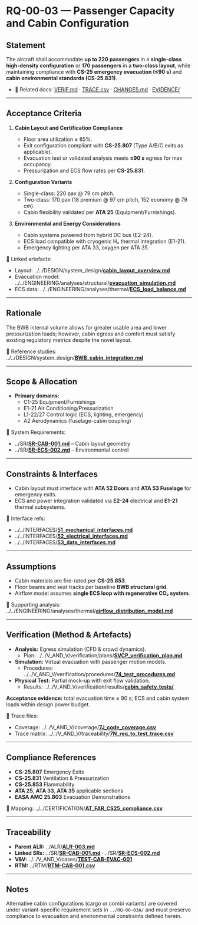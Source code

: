# RQ-00-03 — Passenger Capacity and Cabin Configuration

## Statement
The aircraft shall accommodate **up to 220 passengers** in a **single-class high-density configuration** or **170 passengers** in a **two-class layout**, while maintaining compliance with **CS-25 emergency evacuation (≤90 s)** and **cabin environmental standards (CS-25.831)**.

- 🔗 Related docs: [VERIF.md](./VERIF.md) · [TRACE.csv](./TRACE.csv) · [CHANGES.md](./CHANGES.md) · [EVIDENCE/](./EVIDENCE/)

---

## Acceptance Criteria
1. **Cabin Layout and Certification Compliance**  
   - Floor area utilization ≤ 85%.  
   - Exit configuration compliant with **CS-25.807** (Type A/B/C exits as applicable).  
   - Evacuation test or validated analysis meets **≤90 s** egress for max occupancy.  
   - Pressurization and ECS flow rates per **CS-25.831**.

2. **Configuration Variants**  
   - Single-class: 220 pax @ 79 cm pitch.  
   - Two-class: 170 pax (18 premium @ 97 cm pitch, 152 economy @ 79 cm).  
   - Cabin flexibility validated per **ATA 25** (Equipment/Furnishings).  

3. **Environmental and Energy Considerations**  
   - Cabin systems powered from hybrid DC bus (E2-24).  
   - ECS load compatible with cryogenic H₂ thermal integration (E1-21).  
   - Emergency lighting per ATA 33, oxygen per ATA 35.

🔗 Linked artefacts:  
- Layout: ../../DESIGN/system_design/[**cabin_layout_overview.md**](../../DESIGN/system_design/cabin_layout_overview.md)  
- Evacuation model: ../../ENGINEERING/analyses/structural/[**evacuation_simulation.md**](../../ENGINEERING/analyses/structural/evacuation_simulation.md)  
- ECS data: ../../ENGINEERING/analyses/thermal/[**ECS_load_balance.md**](../../ENGINEERING/analyses/thermal/ECS_load_balance.md)

---

## Rationale
The BWB internal volume allows for greater usable area and lower pressurization loads; however, cabin egress and comfort must satisfy existing regulatory metrics despite the novel layout.

🔗 Reference studies: ../../DESIGN/system_design/[**BWB_cabin_integration.md**](../../DESIGN/system_design/BWB_cabin_integration.md)

---

## Scope & Allocation
- **Primary domains:**  
  - C1-25 Equipment/Furnishings  
  - E1-21 Air Conditioning/Pressurization  
  - L1-22/27 Control logic (ECS, lighting, emergency)  
  - A2 Aerodynamics (fuselage-cabin coupling)

🔗 System Requirements:  
- ../SR/[**SR-CAB-001.md**](../SR/SR-CAB-001.md) – Cabin layout geometry  
- ../SR/[**SR-ECS-002.md**](../SR/SR-ECS-002.md) – Environmental control  

---

## Constraints & Interfaces
- Cabin layout must interface with **ATA 52 Doors** and **ATA 53 Fuselage** for emergency exits.  
- ECS and power integration validated via **E2-24** electrical and **E1-21** thermal subsystems.  

🔗 Interface refs:  
- ../../INTERFACES/[**51_mechanical_interfaces.md**](../../INTERFACES/51_mechanical_interfaces.md)  
- ../../INTERFACES/[**52_electrical_interfaces.md**](../../INTERFACES/52_electrical_interfaces.md)  
- ../../INTERFACES/[**53_data_interfaces.md**](../../INTERFACES/53_data_interfaces.md)

---

## Assumptions
- Cabin materials are fire-rated per **CS-25.853**.  
- Floor beams and seat tracks per baseline **BWB structural grid**.  
- Airflow model assumes **single ECS loop with regenerative CO₂ system**.

🔗 Supporting analysis: ../../ENGINEERING/analyses/thermal/[**airflow_distribution_model.md**](../../ENGINEERING/analyses/thermal/airflow_distribution_model.md)

---

## Verification (Method & Artefacts)
- **Analysis:** Egress simulation (CFD & crowd dynamics).  
  - Plan: ../../V_AND_V/verification/plans/[**SVCP_verification_plan.md**](../../V_AND_V/verification/plans/SVCP_verification_plan.md)
- **Simulation:** Virtual evacuation with passenger motion models.  
  - Procedures: ../../V_AND_V/verification/procedures/[**74_test_procedures.md**](../../V_AND_V/verification/procedures/74_test_procedures.md)
- **Physical Test:** Partial mock-up with exit flow validation.  
  - Results: ../../V_AND_V/verification/results/[**cabin_safety_tests/**](../../V_AND_V/verification/results/cabin_safety_tests/)

**Acceptance evidence:** total evacuation time ≤ 90 s; ECS and cabin system loads within design power budget.

🔗 Trace files:  
- Coverage: ../../V_AND_V/coverage/[**7J_code_coverage.csv**](../../V_AND_V/coverage/7J_code_coverage.csv)  
- Trace matrix: ../../V_AND_V/traceability/[**7N_req_to_test_trace.csv**](../../V_AND_V/traceability/7N_req_to_test_trace.csv)

---

## Compliance References
- **CS-25.807** Emergency Exits  
- **CS-25.831** Ventilation & Pressurization  
- **CS-25.853** Flammability  
- **ATA 25**, **ATA 33**, **ATA 35** applicable sections  
- **EASA AMC 25.803** Evacuation Demonstrations  

🔗 Mapping: ../../CERTIFICATION/[**AT_FAR_CS25_compliance.csv**](../../CERTIFICATION/AT_FAR_CS25_compliance.csv)

---

## Traceability
- **Parent ALR:** ../ALR/[**ALR-003.md**](../ALR/ALR-003.md)  
- **Linked SRs:** ../SR/[**SR-CAB-001.md**](../SR/SR-CAB-001.md) · ../SR/[**SR-ECS-002.md**](../SR/SR-ECS-002.md)  
- **V&V:** ../../V_AND_V/cases/[**TEST-CAB-EVAC-001**](../../V_AND_V/cases/TEST-CAB-EVAC-001.md)  
- **RTM:** ../RTM/[**RTM-CAB-001.csv**](../RTM/RTM-CAB-001.csv)

---

## Notes
Alternative cabin configurations (cargo or combi variants) are covered under variant-specific requirement sets in `../RQ-00-03A/` and must preserve compliance to evacuation and environmental constraints defined herein.
